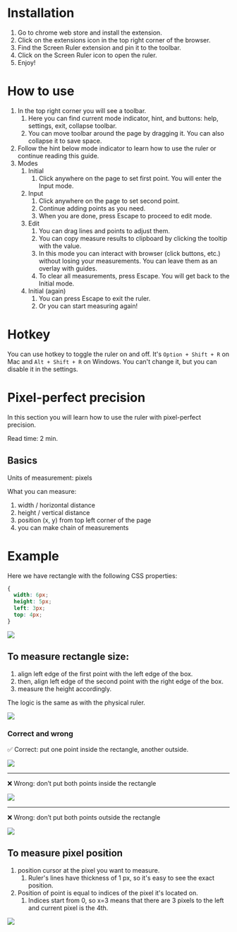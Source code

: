 # Installation

1. Go to chrome web store and install the extension.
2. Click on the extensions icon in the top right corner of the browser.
3. Find the Screen Ruler extension and pin it to the toolbar.
4. Click on the Screen Ruler icon to open the ruler.
5. Enjoy!

# How to use

1. In the top right corner you will see a toolbar.
   1. Here you can find current mode indicator, hint, and buttons: help, settings, exit, collapse toolbar.
   2. You can move toolbar around the page by dragging it. You can also collapse it to save space.
2. Follow the hint below mode indicator to learn how to use the ruler or continue reading this guide.
3. Modes
   1. Initial
      1. Click anywhere on the page to set first point. You will enter the Input mode.
   2. Input
      1. Click anywhere on the page to set second point.
      2. Continue adding points as you need.
      3. When you are done, press Escape to proceed to edit mode.
   3. Edit
      1. You can drag lines and points to adjust them.
      2. You can copy measure results to clipboard by clicking the tooltip with the value.
      3. In this mode you can interact with browser (click buttons, etc.) without losing your measurements. You can leave them as an overlay with guides.
      4. To clear all measurements, press Escape. You will get back to the Initial mode.
   4. Initial (again)
      1. You can press Escape to exit the ruler.
      2. Or you can start measuring again!

# Hotkey

You can use hotkey to toggle the ruler on and off.
It's `Option + Shift + R` on Mac and `Alt + Shift + R` on Windows.
You can't change it, but you can disable it in the settings.

# Pixel-perfect precision

In this section you will learn how to use the ruler with pixel-perfect precision.

Read time: 2 min.

## Basics

Units of measurement: pixels

What you can measure:

1. width / horizontal distance
2. height / vertical distance
3. position (x, y) from top left corner of the page
4. you can make chain of measurements

# Example

Here we have rectangle with the following CSS properties:

```css
{
  width: 6px;
  height: 5px;
  left: 3px;
  top: 4px;
}
```

![](https://logosnikita.com/screen-ruler/images/gif_1.png)

## To measure rectangle size:

1. align left edge of the first point with the left edge of the box.
2. then, align left edge of the second point with the right edge of the box.
3. measure the height accordingly.

The logic is the same as with the physical ruler.

![](https://logosnikita.com/screen-ruler/images/1.gif)

### Correct and wrong

✅ Correct: put one point inside the rectangle, another outside.

![](https://logosnikita.com/screen-ruler/images/do.png)

---

❌ Wrong: don’t put both points inside the rectangle

![](https://logosnikita.com/screen-ruler/images/dont_1.png)

---

❌ Wrong: don’t put both points outside the rectangle

![](https://logosnikita.com/screen-ruler/images/dont_2.png)

## To measure pixel position

1. position cursor at the pixel you want to measure.
   1. Ruler's lines have thickness of 1 px, so it's easy to see the exact position.
2. Position of point is equal to indices of the pixel it's located on.
   1. Indices start from 0, so x=3 means that there are 3 pixels to the left and current pixel is the 4th.

![](https://logosnikita.com/screen-ruler/images/2.gif)

